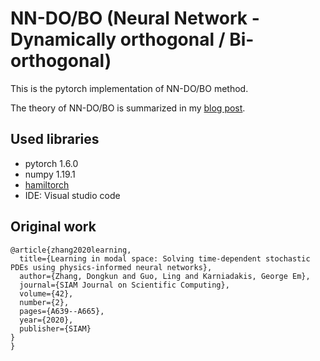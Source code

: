 # NN-DO/BO (Neural Network - Dynamically orthogonal / Bi-orthogonal)
This is the pytorch implementation of NN-DO/BO method.

The theory of NN-DO/BO is summarized in my [blog post](https://obok13.github.io/2021/03/15/nndobo.html).

## Used libraries
- pytorch 1.6.0
- numpy 1.19.1
- [hamiltorch](https://github.com/AdamCobb/hamiltorch)
- IDE: Visual studio code

## Original work
```
@article{zhang2020learning,
  title={Learning in modal space: Solving time-dependent stochastic PDEs using physics-informed neural networks},
  author={Zhang, Dongkun and Guo, Ling and Karniadakis, George Em},
  journal={SIAM Journal on Scientific Computing},
  volume={42},
  number={2},
  pages={A639--A665},
  year={2020},
  publisher={SIAM}
}
}
```